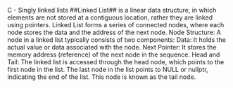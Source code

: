 C - Singly linked lists
##Linked List##
is a linear data structure, in which elements are not stored at a contiguous location, rather they are linked using pointers. Linked List forms a series of connected nodes, where each node stores the data and the address of the next node.
Node Structure: A node in a linked list typically consists of two components:
Data: It holds the actual value or data associated with the node.
Next Pointer: It stores the memory address (reference) of the next node in the sequence.
Head and Tail: The linked list is accessed through the head node, which points to the first node in the list. The last node in the list points to NULL or nullptr, indicating the end of the list. This node is known as the tail node.